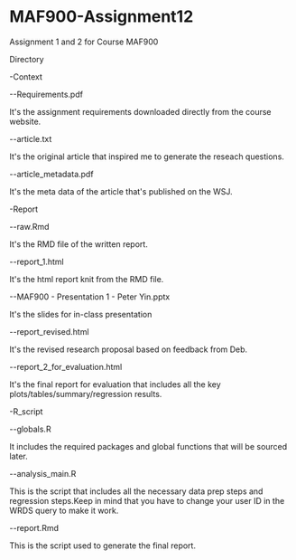 # MAF900-Assignment12
Assignment 1 and 2 for Course MAF900

Directory

-Context

--Requirements.pdf

It's the assignment requirements downloaded directly from the course website. 

--article.txt

It's the original article that inspired me to generate the reseach questions. 

--article_metadata.pdf

It's the meta data of the article that's published on the WSJ.



-Report

--raw.Rmd

It's the RMD file of the written report.

--report_1.html

It's the html report knit from the RMD file.

--MAF900 - Presentation 1 - Peter Yin.pptx

It's the slides for in-class presentation

--report_revised.html

It's the revised research proposal based on feedback from Deb.

--report_2_for_evaluation.html

It's the final report for evaluation that includes all the key plots/tables/summary/regression results.


-R_script

--globals.R

It includes the required packages and global functions that will be sourced later.

--analysis_main.R

This is the script that includes all the necessary data prep steps and regression steps.Keep in mind that you have to change your user ID in the WRDS query to make it work.

--report.Rmd

This is the script used to generate the final report.
